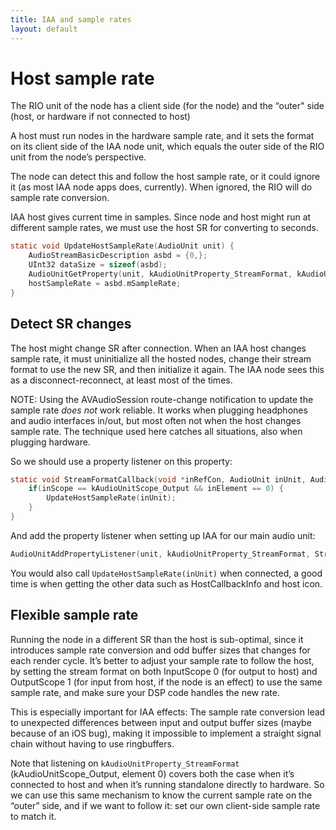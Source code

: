```yaml
---
title: IAA and sample rates
layout: default
---
```


# Host sample rate

The RIO unit of the node has a client side (for the node) and the “outer" side (host, or hardware if not connected to host)

​A host must run nodes in the hardware sample rate, and it sets the format on its client side of the IAA node unit, which equals the outer side of the RIO unit from the node’s perspective.

The node can detect this and follow the host sample rate, or it could ignore it (as most IAA node apps does, currently). When ignored, the RIO will do sample rate conversion.

IAA host gives current time in samples. Since node and host might run at different sample rates, we must use the host SR for converting to seconds.

```c
static void UpdateHostSampleRate(AudioUnit unit) {
    AudioStreamBasicDescription asbd = {0,};
    UInt32 dataSize = sizeof(asbd);
    AudioUnitGetProperty(unit, kAudioUnitProperty_StreamFormat, kAudioUnitScope_Output, 0, &asbd, &dataSize);
    hostSampleRate = asbd.mSampleRate;
}
```

## Detect SR changes

The host might change SR after connection. When an IAA host changes sample rate, it must uninitialize all the hosted nodes, change their stream format to use the new SR, and then initialize it again. The IAA node sees this as a disconnect-reconnect, at least most of the times.

NOTE: Using the AVAudioSession route-change notification to update the sample rate *does not* work reliable. It works when plugging headphones and audio interfaces in/out, but most often not when the host changes sample rate. The technique used here catches all situations, also when plugging hardware.

So we should use a property listener on this property:

```c
static void StreamFormatCallback(void *inRefCon, AudioUnit inUnit, AudioUnitPropertyID inID, AudioUnitScope inScope, AudioUnitElement inElement) {
    if(inScope == kAudioUnitScope_Output && inElement == 0) {
        UpdateHostSampleRate(inUnit);
    }
}
```

And add the property listener when setting up IAA for our main audio unit:

```c
AudioUnitAddPropertyListener(unit, kAudioUnitProperty_StreamFormat, StreamFormatCallback, self);
```

You would also call `UpdateHostSampleRate(inUnit)` when connected, a good time is when getting the other data such as HostCallbackInfo and host icon.

## Flexible sample rate

Running the node in a different SR than the host is sub-optimal, since it introduces sample rate conversion and odd buffer sizes that changes for each render cycle. It’s better to adjust your sample rate to follow the host, by setting the stream format on both InputScope 0 (for output to host) and OutputScope 1 (for input from host, if the node is an effect) to use the same sample rate, and make sure your DSP code handles the new rate.

This is especially important for IAA effects: The sample rate conversion lead to unexpected differences between input and output buffer sizes (maybe because of an iOS bug), making it impossible to implement a straight signal chain without having to use ringbuffers.

Note that listening on `kAudioUnitProperty_StreamFormat` (kAudioUnitScope_Output, element 0) covers both the case when it’s connected to host and when it’s running standalone directly to hardware. So we can use this same mechanism to know the current sample rate on the “outer” side, and if we want to follow it: set our own client-side sample rate to match it.

